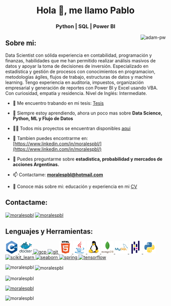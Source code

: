 <h1 align="center">Hola 👋, me llamo Pablo </h1>
<h3 align="center">Python | SQL | Power BI </h3>

<p><img align="right" src="https://github.com/Adam-pw/Adam-pw/blob/main/animation_500_kxa883sd.gif" alt="adam-pw" /></p>

<h2> Sobre mi: </h2>
<p> Data Scientist con sólida experiencia en contabilidad, programación y finanzas, habilidades que me han permitido realizar análisis masivos de datos y apoyar la toma de decisiones de inversión. 
  Especializado en estadística y gestión de procesos con conocimientos en programacion, metodologías ágiles, flujos de trabajo, estructuras de datos y machine learning.
  Tengo experiencia en auditoria, impuestos, organización empresarial y generación de reportes con Power BI y Excel usando VBA. Con curiosidad, empatía y residencia.  Nivel de Inglés: Intermediate.
 </p>

- 🔭 Me encuentro trabando en mi tesis: [Tesis](https://github.com/moralespbl/)

- 🌱 Siempre estoy aprendiendo, ahora un poco mas sobre **Data Science, Python, ML y Flujo de Datos**

- 👨‍💻 Todos mis proyectos se encuentran disponibles  [aqui](https://github.com/moralespbl?tab=repositories)

- 📝 Tambien puedes encontrarme en: [https://www.linkedin.com/in/moralespbl/](https://www.linkedin.com/in/moralespbl/)

- 💬 Puedes preguntarme sobre **estadistica, probabilidad y mercados de acciones Argentinas.**

- 📫 Contactame: **moralespbl@hotmail.com**

- 📄 Conoce más sobre mi: educación y experiencia en mi <a href="https://1drv.ms/w/c/f2ba9193465f9c3d/ESiKkeX9ENlEsUdxCqH1H8kBAARc77gHXNGwSkh2ppDpxA?e=a53NE8">CV</a> 

<h2 align="left">Contactame:</h2>
<p align="left">
<a href="https://linkedin.com/in/moralespbl" target="blank"><img align="center" src="https://raw.githubusercontent.com/rahuldkjain/github-profile-readme-generator/master/src/images/icons/Social/linked-in-alt.svg" alt="moralespbl" height="30" width="40" /></a>
<a href="https://instagram.com/moralespbl" target="blank"><img align="center" src="https://raw.githubusercontent.com/rahuldkjain/github-profile-readme-generator/master/src/images/icons/Social/instagram.svg" alt="moralespbl" height="30" width="40" /></a>
</p>

<h2 align="left">Lenguajes y Herramientas:</h2>
<p align="left"> <a href="https://www.w3schools.com/cpp/" target="_blank" rel="noreferrer"> <img src="https://raw.githubusercontent.com/devicons/devicon/master/icons/cplusplus/cplusplus-original.svg" alt="cplusplus" width="40" height="40"/> </a> <a href="https://www.docker.com/" target="_blank" rel="noreferrer"> <img src="https://raw.githubusercontent.com/devicons/devicon/master/icons/docker/docker-original-wordmark.svg" alt="docker" width="40" height="40"/> </a> <a href="https://cloud.google.com" target="_blank" rel="noreferrer"> <img src="https://www.vectorlogo.zone/logos/google_cloud/google_cloud-icon.svg" alt="gcp" width="40" height="40"/> </a> <a href="https://git-scm.com/" target="_blank" rel="noreferrer"> <img src="https://www.vectorlogo.zone/logos/git-scm/git-scm-icon.svg" alt="git" width="40" height="40"/> </a> <a href="https://www.w3.org/html/" target="_blank" rel="noreferrer"> <img src="https://raw.githubusercontent.com/devicons/devicon/master/icons/html5/html5-original-wordmark.svg" alt="html5" width="40" height="40"/> </a> <a href="https://www.java.com" target="_blank" rel="noreferrer"> <img src="https://raw.githubusercontent.com/devicons/devicon/master/icons/java/java-original.svg" alt="java" width="40" height="40"/> </a> <a href="https://www.linux.org/" target="_blank" rel="noreferrer"> <img src="https://raw.githubusercontent.com/devicons/devicon/master/icons/linux/linux-original.svg" alt="linux" width="40" height="40"/> </a> <a href="https://www.mongodb.com/" target="_blank" rel="noreferrer"> <img src="https://raw.githubusercontent.com/devicons/devicon/master/icons/mongodb/mongodb-original-wordmark.svg" alt="mongodb" width="40" height="40"/> </a> <a href="https://www.mysql.com/" target="_blank" rel="noreferrer"> <img src="https://raw.githubusercontent.com/devicons/devicon/master/icons/mysql/mysql-original-wordmark.svg" alt="mysql" width="40" height="40"/> </a> <a href="https://pandas.pydata.org/" target="_blank" rel="noreferrer"> <img src="https://raw.githubusercontent.com/devicons/devicon/2ae2a900d2f041da66e950e4d48052658d850630/icons/pandas/pandas-original.svg" alt="pandas" width="40" height="40"/> </a> <a href="https://www.python.org" target="_blank" rel="noreferrer"> <img src="https://raw.githubusercontent.com/devicons/devicon/master/icons/python/python-original.svg" alt="python" width="40" height="40"/> </a> <a href="https://scikit-learn.org/" target="_blank" rel="noreferrer"> <img src="https://upload.wikimedia.org/wikipedia/commons/0/05/Scikit_learn_logo_small.svg" alt="scikit_learn" width="40" height="40"/> </a> <a href="https://seaborn.pydata.org/" target="_blank" rel="noreferrer"> <img src="https://seaborn.pydata.org/_images/logo-mark-lightbg.svg" alt="seaborn" width="40" height="40"/> </a> <a href="https://spring.io/" target="_blank" rel="noreferrer"> <img src="https://www.vectorlogo.zone/logos/springio/springio-icon.svg" alt="spring" width="40" height="40"/> </a> <a href="https://www.tensorflow.org" target="_blank" rel="noreferrer"> <img src="https://www.vectorlogo.zone/logos/tensorflow/tensorflow-icon.svg" alt="tensorflow" width="40" height="40"/> </a> </p>

<p><img align="left" src="https://github-readme-stats.vercel.app/api/top-langs?username=moralespbl&show_icons=true&locale=en&layout=compact" alt="moralespbl" /></p>

<p>&nbsp;<img align="center" src="https://github-readme-stats.vercel.app/api?username=moralespbl&show_icons=true&locale=en" alt="moralespbl" /></p>

<p><img align="center" src="https://github-readme-streak-stats.herokuapp.com/?user=moralespbl&" alt="moralespbl" /></p>
<p align="left"> <a href="https://github.com/ryo-ma/github-profile-trophy"><img src="https://github-profile-trophy.vercel.app/?username=moralespbl" alt="moralespbl" /></a> </p>
<p align="left"> <img src="https://komarev.com/ghpvc/?username=moralespbl&label=Profile%20views&color=0e75b6&style=flat" alt="moralespbl" /> </p>
